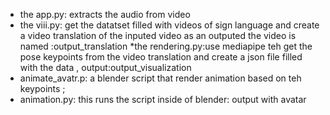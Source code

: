 * the app.py: extracts the audio from video
* the viii.py: get the datatset filled with videos of sign language and create a video translation
  of the inputed video as an outputed the video is named :output_translation
*the rendering.py:use mediapipe teh get the pose keypoints from the video translation and create a json file
filled with the data , output:output_visualization
* animate_avatr.p: a blender script that render animation based on teh keypoints ;
* animation.py: this runs the script inside of blender: output with avatar
